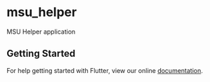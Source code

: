 # msu_helper

MSU Helper application

## Getting Started

For help getting started with Flutter, view our online
[documentation](http://flutter.io/).
